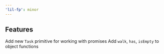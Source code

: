 ```yaml
---
'lil-fp': minor
---
```


## Features

Add new `Task` primitive for working with promises
Add `walk`, `has`, `isEmpty` to object functions
